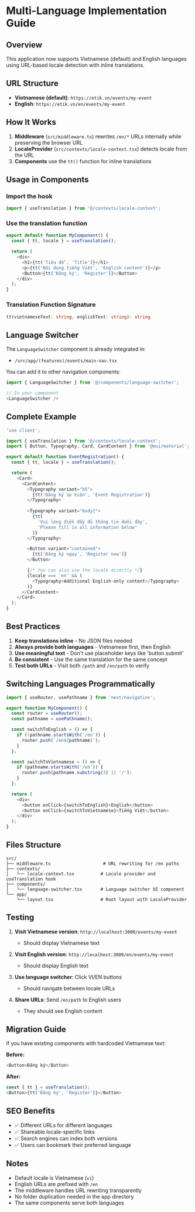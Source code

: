 # Multi-Language Implementation Guide

## Overview

This application now supports Vietnamese (default) and English languages using URL-based locale detection with inline translations.

## URL Structure

- **Vietnamese (default)**: `https://etik.vn/events/my-event`
- **English**: `https://etik.vn/en/events/my-event`

## How It Works

1. **Middleware** (`src/middleware.ts`) rewrites `/en/*` URLs internally while preserving the browser URL
2. **LocaleProvider** (`src/contexts/locale-context.tsx`) detects locale from the URL
3. **Components** use the `tt()` function for inline translations

## Usage in Components

### Import the hook

```typescript
import { useTranslation } from '@/contexts/locale-context';
```

### Use the translation function

```typescript
export default function MyComponent() {
  const { tt, locale } = useTranslation();

  return (
    <div>
      <h1>{tt('Tiêu đề', 'Title')}</h1>
      <p>{tt('Nội dung tiếng Việt', 'English content')}</p>
      <Button>{tt('Đăng ký', 'Register')}</Button>
    </div>
  );
}
```

### Translation Function Signature

```typescript
tt(vietnameseText: string, englishText: string): string
```

## Language Switcher

The `LanguageSwitcher` component is already integrated in:
- `/src/app/(features)/events/main-nav.tsx`

You can add it to other navigation components:

```typescript
import { LanguageSwitcher } from '@/components/language-switcher';

// In your component
<LanguageSwitcher />
```

## Complete Example

```typescript
'use client';

import { useTranslation } from '@/contexts/locale-context';
import { Button, Typography, Card, CardContent } from '@mui/material';

export default function EventRegistration() {
  const { tt, locale } = useTranslation();

  return (
    <Card>
      <CardContent>
        <Typography variant="h5">
          {tt('Đăng ký sự kiện', 'Event Registration')}
        </Typography>
        
        <Typography variant="body1">
          {tt(
            'Vui lòng điền đầy đủ thông tin dưới đây',
            'Please fill in all information below'
          )}
        </Typography>

        <Button variant="contained">
          {tt('Đăng ký ngay', 'Register now')}
        </Button>

        {/* You can also use the locale directly */}
        {locale === 'en' && (
          <Typography>Additional English-only content</Typography>
        )}
      </CardContent>
    </Card>
  );
}
```

## Best Practices

1. **Keep translations inline** - No JSON files needed
2. **Always provide both languages** - Vietnamese first, then English
3. **Use meaningful text** - Don't use placeholder keys like 'button.submit'
4. **Be consistent** - Use the same translation for the same concept
5. **Test both URLs** - Visit both `/path` and `/en/path` to verify

## Switching Languages Programmatically

```typescript
import { useRouter, usePathname } from 'next/navigation';

export function MyComponent() {
  const router = useRouter();
  const pathname = usePathname();

  const switchToEnglish = () => {
    if (!pathname.startsWith('/en')) {
      router.push(`/en${pathname}`);
    }
  };

  const switchToVietnamese = () => {
    if (pathname.startsWith('/en')) {
      router.push(pathname.substring(3) || '/');
    }
  };

  return (
    <div>
      <button onClick={switchToEnglish}>English</button>
      <button onClick={switchToVietnamese}>Tiếng Việt</button>
    </div>
  );
}
```

## Files Structure

```
src/
├── middleware.ts                    # URL rewriting for /en paths
├── contexts/
│   └── locale-context.tsx          # Locale provider and useTranslation hook
├── components/
│   └── language-switcher.tsx       # Language switcher UI component
└── app/
    └── layout.tsx                  # Root layout with LocaleProvider
```

## Testing

1. **Visit Vietnamese version**: `http://localhost:3000/events/my-event`
   - Should display Vietnamese text
   
2. **Visit English version**: `http://localhost:3000/en/events/my-event`
   - Should display English text
   
3. **Use language switcher**: Click VI/EN buttons
   - Should navigate between locale URLs
   
4. **Share URLs**: Send `/en/path` to English users
   - They should see English content

## Migration Guide

If you have existing components with hardcoded Vietnamese text:

**Before:**
```typescript
<Button>Đăng ký</Button>
```

**After:**
```typescript
const { tt } = useTranslation();
<Button>{tt('Đăng ký', 'Register')}</Button>
```

## SEO Benefits

- ✅ Different URLs for different languages
- ✅ Shareable locale-specific links
- ✅ Search engines can index both versions
- ✅ Users can bookmark their preferred language

## Notes

- Default locale is Vietnamese (`vi`)
- English URLs are prefixed with `/en`
- The middleware handles URL rewriting transparently
- No folder duplication needed in the app directory
- The same components serve both languages


